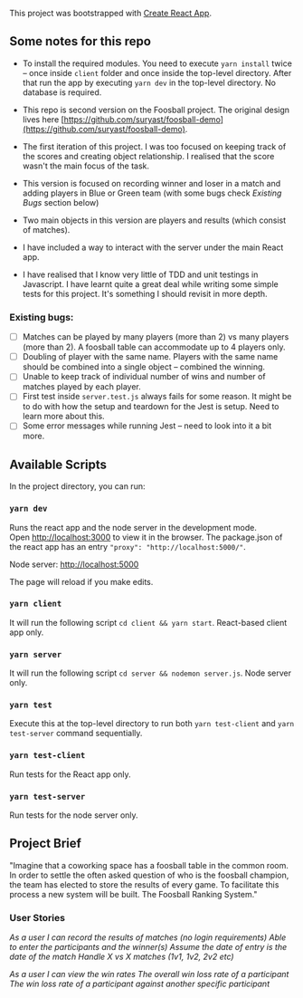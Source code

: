 This project was bootstrapped with [Create React App](https://github.com/facebook/create-react-app).

## Some notes for this repo

- To install the required modules. You need to execute `yarn install` twice – once inside `client` folder and once inside the top-level directory. After that run the app by executing `yarn dev` in the top-level directory. No database is required.

- This repo is second version on the Foosball project. The original design lives here [https://github.com/suryast/foosball-demo](https://github.com/suryast/foosball-demo).

- The first iteration of this project. I was too focused on keeping track of the scores and creating object relationship. I realised that the score wasn't the main focus of the task.

- This version is focused on recording winner and loser in a match and adding players in Blue or Green team (with some bugs check _Existing Bugs_ section below)

- Two main objects in this version are players and results (which consist of matches).

- I have included a way to interact with the server under the main React app.

- I have realised that I know very little of TDD and unit testings in Javascript. I have learnt quite a great deal while writing some simple tests for this project. It's something I should revisit in more depth.

### Existing bugs:

- [ ] Matches can be played by many players (more than 2) vs many players (more than 2). A foosball table can accommodate up to 4 players only.
- [ ] Doubling of player with the same name. Players with the same name should be combined into a single object – combined the winning.
- [ ] Unable to keep track of individual number of wins and number of matches played by each player.
- [ ] First test inside `server.test.js` always fails for some reason. It might be to do with how the setup and teardown for the Jest is setup. Need to learn more about this.
- [ ] Some error messages while running Jest – need to look into it a bit more.

## Available Scripts

In the project directory, you can run:

### `yarn dev`

Runs the react app and the node server in the development mode.<br />
Open [http://localhost:3000](http://localhost:3000) to view it in the browser. The package.json of the react app has an entry `"proxy": "http://localhost:5000/"`.

Node server: [http://localhost:5000](http://localhost:5000)

The page will reload if you make edits.<br />

### `yarn client`

It will run the following script `cd client && yarn start`. React-based client app only.

### `yarn server`

It will run the following script `cd server && nodemon server.js`. Node server only.

### `yarn test`

Execute this at the top-level directory to run both `yarn test-client` and `yarn test-server` command sequentially.

### `yarn test-client`

Run tests for the React app only.

### `yarn test-server`

Run tests for the node server only.

## Project Brief

"Imagine that a coworking space has a foosball table in the common room. In order to settle the often asked question of who is the foosball champion, the team has elected to store the results of every game. To facilitate this process a new system will be built. The Foosball Ranking System."

### User Stories

_*As a user I can record the results of matches (no login requirements)
Able to enter the participants and the winner(s)
Assume the date of entry is the date of the match
Handle X vs X matches (1v1, 1v2, 2v2 etc)*_

_*As a user I can view the win rates
The overall win loss rate of a participant
The win loss rate of a participant against another specific participant*_
